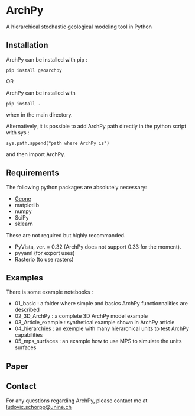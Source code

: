 # ArchPy
A hierarchical stochastic geological modeling tool in Python


## Installation

ArchPy can be installed with pip :

```
pip install geoarchpy
```

OR 

ArchPy can be installed with 
```
pip install .
```
when in the main directory.

Alternatively, it is possible to add ArchPy path directly in the python script with sys :
```
sys.path.append("path where ArchPy is") 
```
and then import ArchPy.

## Requirements
The following python packages are absolutely necessary:
   - [Geone](https://github.com/randlab/geone)
   - matplotlib
   - numpy
   - SciPy
   - sklearn

These are not required but highly recommanded.
   - PyVista, ver. = 0.32 (ArchPy does not support 0.33 for the moment).
   - pyyaml (for export uses)
   - Rasterio (to use rasters)

 ## Examples
 There is some example notebooks :
 - 01_basic : a folder where simple and basics ArchPy functionnalities are described 
 - 02_3D_ArchPy : a complete 3D ArchPy model example
 - 03_Article_example : synthetical example shown in ArchPy article
 - 04_hierarchies : an exemple with many hierarchical units to test ArchPy capabilities
 - 05_mps_surfaces : an example how to use MPS to simulate the units surfaces
 
 ## Paper
 

 ## Contact
 For any questions regarding ArchPy, please contact me at <ludovic.schorpp@unine.ch>
